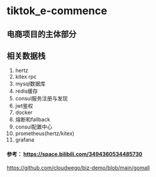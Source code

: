 # tiktok_e-commence
## 电商项目的主体部分

## 相关数据栈
1. hertz
2. kitex rpc
3. mysql数据库
4. redis缓存
5. consul服务注册与发现
6. jwt鉴权
7. docker
8. 熔断和fallback
9. consul配置中心
10. prometheus(hertz/kitex)
11. grafana

#### 参考： <https://space.bilibili.com/3494360534485730>
<https://github.com/cloudwego/biz-demo/blob/main/gomall>